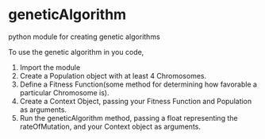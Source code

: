 # geneticAlgorithm
python module for creating genetic algorithms

To use the genetic algorithm in you code, 

1) Import the module
2) Create a Population object with at least 4 Chromosomes.
3) Define a Fitness Function(some method for determining how favorable a particular Chromosome is).
4) Create a Context Object, passing your Fitness Function and Population as arguments.
5) Run the geneticAlgorithm method, passing a float representing the rateOfMutation, and your Context object as arguments.
